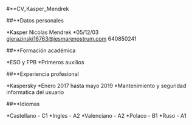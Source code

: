#**CV_Kasper_Mendrek

##**Datos personales

*Kasper Nicolas Mendrek
*05/12/03
gierazinski16763@iesmarenostrum.com
640850241

##**Formación académica

*ESO y FPB
*Primeros auxilios

##**Experiencia profesional

*Kaspersky
*Enero 2017 hasta mayo 2019
*Mantenimiento y seguridad informatica del usuario

##**Idiomas

*Castellano - C1
*Ingles - A2
*Valenciano - A2
*Polaco - B1
*Ruso - A1
